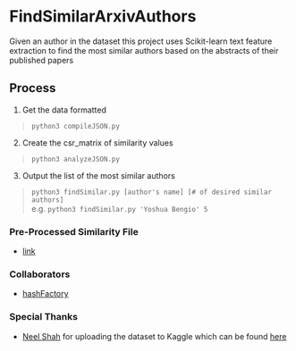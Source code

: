 # FindSimilarArxivAuthors
Given an author in the dataset this project uses Scikit-learn text feature extraction to find the most similar authors based on the abstracts of their published papers

## Process
1. Get the data formatted
> `python3 compileJSON.py`
2. Create the csr_matrix of similarity values
> `python3 analyzeJSON.py`
3. Output the list of the most similar authors
> `python3 findSimilar.py [author's name] [# of desired similar authors]` \
> e.g. `python3 findSimilar.py 'Yoshua Bengio' 5`

### Pre-Processed Similarity File
* [link](https://drive.google.com/file/d/1slgjSGBKQmg3D6ODntHztDHcJ5yS-KB6/view?usp=sharing)

### Collaborators
* [hashFactory](https://github.com/hashFactory)

### Special Thanks
* [Neel Shah](https://github.com/neelshah18) for uploading the dataset to Kaggle which can be found [here](https://www.kaggle.com/neelshah18/arxivdataset)
